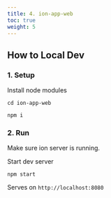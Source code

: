 ```yaml
---
title: 4. ion-app-web
toc: true
weight: 5
---
```


## How to Local Dev

### 1. Setup

Install node modules

```
cd ion-app-web

npm i
```

### 2. Run

Make sure ion server is running.

Start dev server

```
npm start
```

Serves on `http://localhost:8080`

